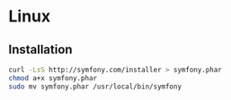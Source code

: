 # Linux

## Installation

```sh
curl -LsS http://symfony.com/installer > symfony.phar
chmod a+x symfony.phar
sudo mv symfony.phar /usr/local/bin/symfony
```
